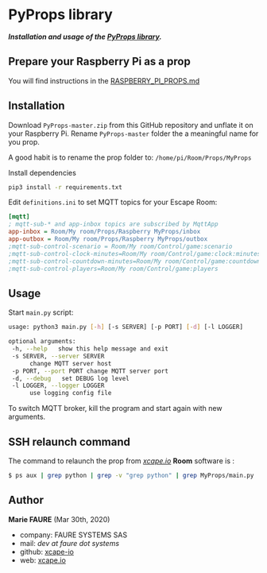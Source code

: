 ﻿# PyProps library
***Installation and usage of the [PyProps library](README.md).***

## Prepare your Raspberry Pi as a prop
You will find instructions in the [RASPBERRY_PI_PROPS.md](RASPBERRY_PI_PROPS.md)

## Installation
Download `PyProps-master.zip` from this GitHub repository and unflate it on your Raspberry Pi. Rename `PyProps-master` folder the a meaningful name for you prop. 

A good habit is to rename the prop folder to: `/home/pi/Room/Props/MyProps`

Install dependencies
```bash
pip3 install -r requirements.txt
```

Edit `definitions.ini` to set MQTT topics for your Escape Room:
```ini
[mqtt]
; mqtt-sub-* and app-inbox topics are subscribed by MqttApp
app-inbox = Room/My room/Props/Raspberry MyProps/inbox
app-outbox = Room/My room/Props/Raspberry MyProps/outbox
;mqtt-sub-control-scenario = Room/My room/Control/game:scenario
;mqtt-sub-control-clock-minutes=Room/My room/Control/game:clock:minutes
;mqtt-sub-control-countdown-minutes=Room/My room/Control/game:countdown:minutes
;mqtt-sub-control-players=Room/My room/Control/game:players
``` 


## Usage
Start `main.py` script:

```bash
usage: python3 main.py [-h] [-s SERVER] [-p PORT] [-d] [-l LOGGER]

optional arguments:
 -h, --help   show this help message and exit
 -s SERVER, --server SERVER
      change MQTT server host
 -p PORT, --port PORT change MQTT server port
 -d, --debug   set DEBUG log level
 -l LOGGER, --logger LOGGER
      use logging config file
```

To switch MQTT broker, kill the program and start again with new arguments.


## SSH relaunch command
The command to relaunch the prop from *<a href="https://xcape.io/" target="_blank">xcape.io</a>* **Room** software is :

```bash
$ ps aux | grep python | grep -v "grep python" | grep MyProps/main.py | awk '{print $2}' | xargs kill -9 && screen -d -m python3 /home/pi/Room/Props/MyProps/main.py -s %BROKER%
```


## Author

**Marie FAURE** (Mar 30th, 2020)
* company: FAURE SYSTEMS SAS
* mail: *dev at faure dot systems*
* github: <a href="https://github.com/xcape-io?tab=repositories" target="_blank">xcape-io</a>
* web: <a href="https://xcape.io/" target="_blank">xcape.io</a>